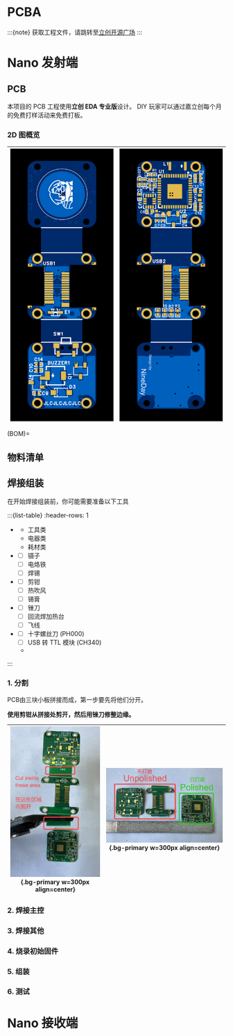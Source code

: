 # PCBA

:::{note}
获取工程文件，请跳转至[立创开源广场](http://oshwhub.com/nineday/headtracker_esp32-nano-wu-xian-tou-zhui)
:::

# Nano 发射端

## PCB

本项目的 PCB 工程使用**立创 EDA 专业版**设计。 DIY 玩家可以通过嘉立创每个月的免费打样活动来免费打板。  

### 2D 图概览

| ![2D_HT_nano_top](../../_static/2D_HT_nano_top.png) | ![2D_HT_nano_bottom](../../_static/2D_HT_nano_bottom.png) |
|------------------------------|------------------------------|



(BOM)=
## 物料清单

## 焊接组装

在开始焊接组装前，你可能需要准备以下工具

:::{list-table}
:header-rows: 1

*   - 工具类
    - 电器类
    - 耗材类
*   - [ ] 镊子
    - [ ] 电烙铁
    - [ ] 焊锡
*   - [ ] 剪钳
    - [ ] 热吹风
    - [ ] 锡膏
*   - [ ] 锉刀
    - [ ] 回流焊加热台
    - [ ] 飞线
*   - [ ] 十字螺丝刀 (PH000)
    - [ ] USB 转 TTL 模块 (CH340)
    - 
:::

### 1. 分割
PCB由三块小板拼接而成，第一步要先将他们分开。

**使用剪钳从拼接处剪开，然后用锉刀修整边缘。**

| ![Cut]( ../../_static/PCB_cut.png){.bg-primary w=300px align=center} | ![Polish]( ../../_static/PCB_polish.png){.bg-primary w=300px align=center} |
|------------------------------|------------------------------|

### 2. 焊接主控

### 3. 焊接其他

### 4. 烧录初始固件

### 5. 组装

### 6. 测试

# Nano 接收端